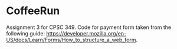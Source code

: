 # CoffeeRun
Assignment 3 for CPSC 349. Code for payment form taken from the following guide: https://developer.mozilla.org/en-US/docs/Learn/Forms/How_to_structure_a_web_form. 
